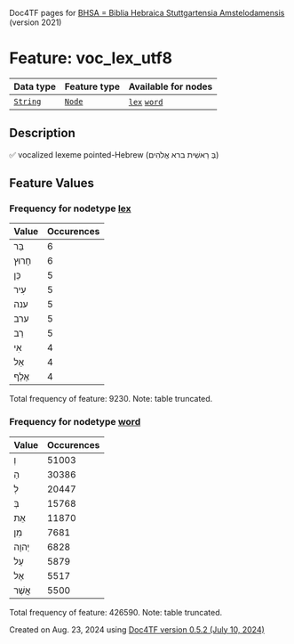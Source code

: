 Doc4TF pages for [BHSA = Biblia Hebraica Stuttgartensia Amstelodamensis](https://github.com/ETCBC/BHSA/tree/master/tf) (version 2021)
# Feature: voc_lex_utf8
Data type|Feature type|Available for nodes
---|---|---
[`String`](featuresbydatatype.md#string)|[`Node`](featuresbytype.md#node)| [`lex`](featuresbynodetype.md#lex)  [`word`](featuresbynodetype.md#word) 
## Description
✅ vocalized lexeme pointed-Hebrew (בְּ רֵאשִׁית ברא אֱלֹהִים)
## Feature Values
### Frequency for nodetype [lex](featuresbynodetype.md#lex)
Value|Occurences
---|---
בַּר|6
חָרוּץ|6
כֵּן|5
עִיר|5
ענה|5
ערב|5
רַב|5
אִי|4
אֵל|4
אֶלֶף|4

Total frequency of feature: 9230. Note: table truncated.
 ### Frequency for nodetype [word](featuresbynodetype.md#word)
Value|Occurences
---|---
וְ|51003
הַ|30386
לְ|20447
בְּ|15768
אֵת|11870
מִן|7681
יְהוָה|6828
עַל|5879
אֶל|5517
אֲשֶׁר|5500

Total frequency of feature: 426590. Note: table truncated.
  

Created on Aug. 23, 2024 using [Doc4TF version 0.5.2 (July 10, 2024)](https://github.com/tonyjurg/Doc4TF/blob/main/CreateFeatureDoc.ipynb) 